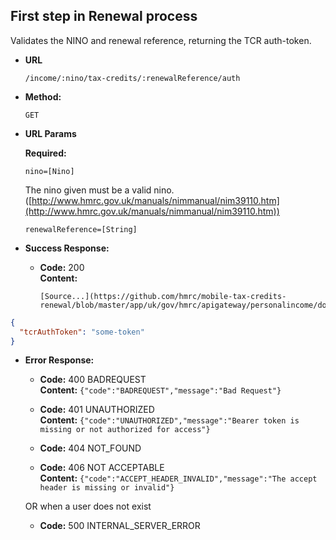 First step in Renewal process
----
  Validates the NINO and renewal reference, returning the TCR auth-token.
  
* **URL**

  `/income/:nino/tax-credits/:renewalReference/auth`

* **Method:**
  
  `GET`
  
*  **URL Params**

   **Required:**
 
   `nino=[Nino]`
   
   The nino given must be a valid nino. ([http://www.hmrc.gov.uk/manuals/nimmanual/nim39110.htm](http://www.hmrc.gov.uk/manuals/nimmanual/nim39110.htm))

   `renewalReference=[String]`

* **Success Response:**

  * **Code:** 200 <br />
    **Content:** 

        [Source...](https://github.com/hmrc/mobile-tax-credits-renewal/blob/master/app/uk/gov/hmrc/apigateway/personalincome/domain/Renewals.scala#L33)

```json
{
  "tcrAuthToken": "some-token"
}
```
 
* **Error Response:**

  * **Code:** 400 BADREQUEST <br />
    **Content:** `{"code":"BADREQUEST","message":"Bad Request"}`

  * **Code:** 401 UNAUTHORIZED <br />
    **Content:** `{"code":"UNAUTHORIZED","message":"Bearer token is missing or not authorized for access"}`

  * **Code:** 404 NOT_FOUND <br />

  * **Code:** 406 NOT ACCEPTABLE <br />
    **Content:** `{"code":"ACCEPT_HEADER_INVALID","message":"The accept header is missing or invalid"}`

  OR when a user does not exist

  * **Code:** 500 INTERNAL_SERVER_ERROR <br />


